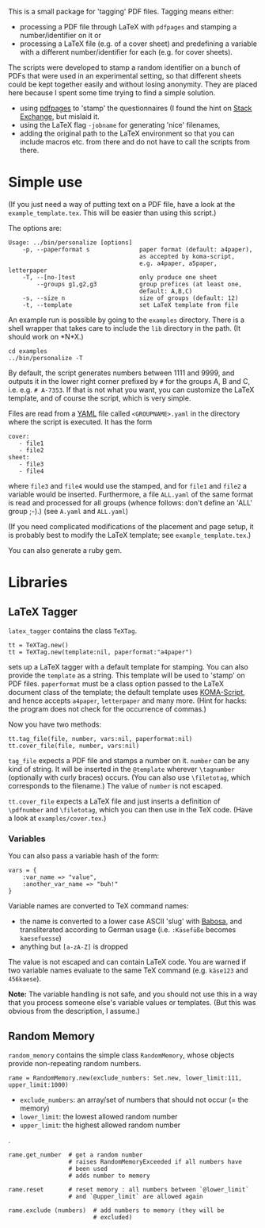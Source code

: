 This is a small package for 'tagging' PDF files. Tagging means either:

- processing a PDF file through LaTeX with `pdfpages` and stamping a
  number/identifier on it or
- processing a LaTeX file (e.g. of a cover sheet) and predefining a
  variable with a different number/identifier for each (e.g. for cover
  sheets).


The scripts were developed to stamp a random identifier on a bunch of
PDFs that were used in an experimental setting, so that different sheets
could be kept together easily and without losing anonymity. They are
placed here because I spent some time trying to find a simple solution.

- using
  [pdfpages](http://www.ctan.org/tex-archive/macros/latex/contrib/pdfpages)
  to 'stamp' the questionnaires (I found the hint on [Stack Exchange](http://tex.stackexchange.com), but mislaid it.
- using the LaTeX flag `-jobname` for generating 'nice' filenames,
- adding the original path to the LaTeX environment so that you can
  include macros etc. from there and do not have to call the scripts
  from there.


# Simple use

(If you just need a way of putting text on a PDF file, have a look at
the `example_template.tex`. This will be easier than using this script.)

The options are:

    Usage: ../bin/personalize [options]
        -p, --paperformat s              paper format (default: a4paper),
                                         as accepted by koma-script,
                                         e.g. a4paper, a5paper, letterpaper
        -T, --[no-]test                  only produce one sheet
            --groups g1,g2,g3            group prefices (at least one,
                                         default: A,B,C)
        -s, --size n                     size of groups (default: 12)
        -t, --template                   set LaTeX template from file


An example run is possible by going to the `examples` directory.
There is a shell wrapper that takes care to include the `lib` directory
in the path. (It should work on \*N\*X.)

    cd examples
    ../bin/personalize -T

By default, the script generates numbers between 1111 and 9999, and
outputs it in the lower right corner prefixed by `#` for the groups A, B
and C, i.e. e.g. `# A-7353`. If that is not what you want, you can
customize the LaTeX template, and of course the script, which is very
simple.

Files are read from a [YAML](http://yaml.org/) file called
`<GROUPNAME>.yaml` in the directory where the script is executed. It has
the form

    cover:
       - file1
       - file2
    sheet:
       - file3
       - file4

where `file3` and `file4` would use the stamped, and for `file1` and
`file2` a variable would be inserted.
Furthermore, a file `ALL.yaml` of the same format is read and processed
for all groups (whence follows: don't define an 'ALL' group ;-).)
(see `A.yaml` and `ALL.yaml`)

(If you need complicated modifications of the placement and page setup,
it is probably best to modify the LaTeX template; see
`example_template.tex`.)

You can also generate a ruby gem.


# Libraries

## LaTeX Tagger

`latex_tagger` contains the class `TeXTag`. 

    tt = TeXTag.new()
    tt = TeXTag.new(template:nil, paperformat:"a4paper")

sets up a LaTeX tagger with a default template for stamping. You can
also provide the `template` as a string. This template will be used to
'stamp' on PDF files. `paperformat` must be a class option passed to the
LaTeX document class of the template; the default template uses
[KOMA-Script](http://www.ctan.org/tex-archive/macros/latex/contrib/koma-script/),
and hence accepts `a4paper`, `letterpaper` and many more. (Hint for
hacks: the program does not check for the occurrence of commas.)

Now you have two methods:

    tt.tag_file(file, number, vars:nil, paperformat:nil)
    tt.cover_file(file, number, vars:nil)

`tag_file` expects a PDF file and stamps a number on it. `number` can be
any kind of string. It will be inserted in the `@template` wherever
`\tagnumber` (optionally with curly braces) occurs. (You can also use
`\filetotag`, which corresponds to the filename.) The value of
`number` is not escaped.

`tt.cover_file` expects a LaTeX file and just inserts a definition of
`\pdfnumber` and `\filetotag`, which you can then use in the TeX code.
(Have a look at `examples/cover.tex`.)

### Variables

You can also pass a variable hash of the form:

    vars = {
        :var_name => "value",
        :another_var_name => "buh!"
    }

Variable names are converted to TeX command names:

- the name is converted to a lower case ASCII 'slug' with [Babosa](https://github.com/norman/babosa), and transliterated according to German usage (i.e. `:Käsefüße` becomes `kaesefuesse`)
- anything but `[a-zA-Z]` is dropped

The value is not escaped and can contain LaTeX code. You are warned if
two variable names evaluate to the same TeX command (e.g. `käse123` and
`456kaese`).


**Note:** The variable handling is not safe, and you should not use this
in a way that you process someone else's variable values or templates.
(But this was obvious from the description, I assume.)


## Random Memory

`random_memory` contains the simple class `RandomMemory`, whose objects
provide non-repeating random numbers.

    rame = RandomMemory.new(exclude_numbers: Set.new, lower_limit:111, upper_limit:1000)

- `exclude_numbers`: an array/set of numbers that should not occur (=
  the memory)
- `lower_limit`: the lowest allowed random number
- `upper_limit`: the highest allowed random number

.

    rame.get_number  # get a random number
                     # raises RandomMemoryExceeded if all numbers have
                     # been used
                     # adds number to memory

    rame.reset       # reset memory : all numbers between `@lower_limit`
                     # and `@upper_limit` are allowed again

    rame.exclude (numbers)  # add numbers to memory (they will be
                            # excluded)

